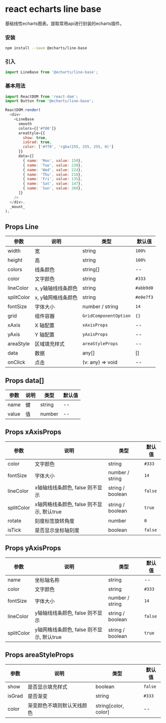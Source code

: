 react echarts line base
===
基础线性echarts图表。提取常用api进行封装的echarts插件。

### 安装

```bash
npm install --save @echarts/line-base
```

### 引入

```jsx
import LineBase from '@echarts/line-base';
```

### 基本用法

<!--DemoStart,bgWhite,codePen,codeSandbox--> 
```js
import ReactDOM from 'react-dom';
import Button from '@echarts/line-base';

ReactDOM.render(
  <div>
    <LineBase
      smooth
      colors={['#f00']}
      areaStyle={{
        show: true,
        isGrad: true,
        color: ['#ff0', 'rgba(255, 255, 255, 0)']
      }}
      data={[
        { name: 'Mon', value: 150},
        { name: 'Tue', value: 230},
        { name: 'Wed', value: 224},
        { name: 'Thu', value: 218},
        { name: 'Fri', value: 135},
        { name: 'Sat', value: 147},
        { name: 'Sun', value: 260},
      ]}
    />
  </div>,
  _mount_
);
```
<!--End-->

## Props Line

| 参数 | 说明 | 类型 | 默认值 |
| -------- | -------- | -------- | -------- |
| width | 宽 | string | `100%` |
| height | 高 | string | `100%` |
| colors | 线条颜色 | string[] | -- |
| color | 文字颜色 | string | `#333` |
| lineColor | x, y轴轴线线条颜色 | string | `#abb9d0` |
| splitColor | x, y轴网格线条颜色 | string | `#e0e7f3` |
| fontSize | 字体大小 | number / string | `14` |
| grid | 组件容器 | `GridComponentOption` | `{}` |
| xAxis | X 轴配置 | `xAxisProps` | -- |
| yAxis | Y 轴配置 | `yAxisProps` | -- |
| areaStyle | 区域填充样式 | `areaStyleProps` | -- |
| data | 数据 | any[] | [] |
| onClick | 点击 | (v: any) => void | -- |


## Props data[]

| 参数 | 说明 | 类型 | 默认值 |
| -------- | -------- | -------- | -------- |
| name | 健 | string | -- |
| value | 值 | number | -- |


## Props xAxisProps

| 参数 | 说明 | 类型 | 默认值 |
| -------- | -------- | -------- | -------- |
| color | 文字颜色 | string | `#333` |
| fontSize | 字体大小 | number / string | `14` |
| lineColor | x轴轴线线条颜色, false 则不显示 | string / boolean | `false` |
| splitColor | x轴网格线条颜色, false 则不显示, 默认true | string / boolean | `true` |
| rotate | 刻度标签旋转角度 | number | `0` |
| isTick | 是否显示坐标轴刻度 | boolean | `false` |


## Props yAxisProps

| 参数 | 说明 | 类型 | 默认值 |
| -------- | -------- | -------- | -------- |
| name | 坐标轴名称 | string | -- |
| color | 文字颜色 | string | `#333` |
| fontSize | 字体大小 | number / string | `14` |
| lineColor | y轴轴线线条颜色, false 则不显示 | string / boolean | `false` |
| splitColor | y轴网格线条颜色, false 则不显示, 默认true | string / boolean | `true` |

## Props areaStyleProps

| 参数 | 说明 | 类型 | 默认值 |
| -------- | -------- | -------- | -------- |
| show | 是否显示填充样式 | boolean | `false` |
| isGrad | 是否渐变 | string | `#333` |
| color | 渐变颜色不填则默认天线颜色 | string[color, color] | -- |